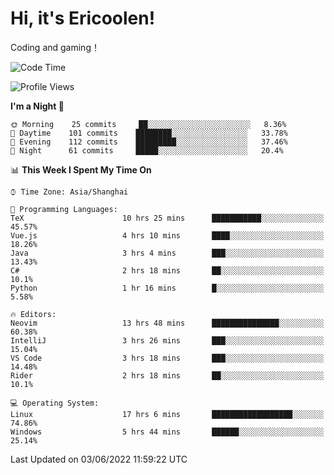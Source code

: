 # Hi, it's Ericoolen!
Coding and gaming！

<!--START_SECTION:waka-->
![Code Time](http://img.shields.io/badge/Code%20Time-307%20hrs%2021%20mins-blue)

![Profile Views](http://img.shields.io/badge/Profile%20Views-10-blue)

**I'm a Night 🦉** 

```text
🌞 Morning    25 commits     ██░░░░░░░░░░░░░░░░░░░░░░░   8.36% 
🌆 Daytime    101 commits    ████████░░░░░░░░░░░░░░░░░   33.78% 
🌃 Evening    112 commits    █████████░░░░░░░░░░░░░░░░   37.46% 
🌙 Night      61 commits     █████░░░░░░░░░░░░░░░░░░░░   20.4%

```


📊 **This Week I Spent My Time On** 

```text
⌚︎ Time Zone: Asia/Shanghai

💬 Programming Languages: 
TeX                      10 hrs 25 mins      ███████████░░░░░░░░░░░░░░   45.57% 
Vue.js                   4 hrs 10 mins       ████░░░░░░░░░░░░░░░░░░░░░   18.26% 
Java                     3 hrs 4 mins        ███░░░░░░░░░░░░░░░░░░░░░░   13.43% 
C#                       2 hrs 18 mins       ██░░░░░░░░░░░░░░░░░░░░░░░   10.1% 
Python                   1 hr 16 mins        █░░░░░░░░░░░░░░░░░░░░░░░░   5.58%

🔥 Editors: 
Neovim                   13 hrs 48 mins      ███████████████░░░░░░░░░░   60.38% 
IntelliJ                 3 hrs 26 mins       ███░░░░░░░░░░░░░░░░░░░░░░   15.04% 
VS Code                  3 hrs 18 mins       ███░░░░░░░░░░░░░░░░░░░░░░   14.48% 
Rider                    2 hrs 18 mins       ██░░░░░░░░░░░░░░░░░░░░░░░   10.1%

💻 Operating System: 
Linux                    17 hrs 6 mins       ██████████████████░░░░░░░   74.86% 
Windows                  5 hrs 44 mins       ██████░░░░░░░░░░░░░░░░░░░   25.14%

```


 Last Updated on 03/06/2022 11:59:22 UTC
<!--END_SECTION:waka-->


